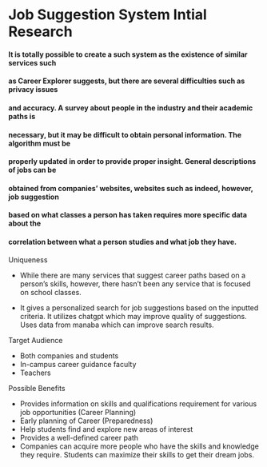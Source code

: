 # Job Suggestion System Intial Research

#### It is totally possible to create a such system as the existence of similar services such
#### as Career Explorer suggests, but there are several difficulties such as privacy issues
#### and accuracy. A survey about people in the industry and their academic paths is
#### necessary, but it may be difficult to obtain personal information. The algorithm must be
#### properly updated in order to provide proper insight. General descriptions of jobs can be
#### obtained from companies’ websites, websites such as indeed, however, job suggestion
#### based on what classes a person has taken requires more specific data about the
#### correlation between what a person studies and what job they have.



Uniqueness
- While there are many services that suggest career paths based on a person’s skills, however, 
there hasn’t been any service that is focused on school classes.

- It gives a personalized search for job suggestions based on the inputted criteria. It utilizes 
chatgpt which may improve quality of suggestions. Uses data from manaba which can improve search results.


Target Audience
- Both companies and students
- In-campus career guidance faculty
- Teachers


Possible Benefits
- Provides information on skills and qualifications requirement for various job opportunities (Career Planning)
- Early planning of Career (Preparedness)
- Help students find and explore new areas of interest
- Provides a well-defined career path
- Companies can acquire more people who have the skills and knowledge they require. Students can maximize their skills to get their dream jobs.




